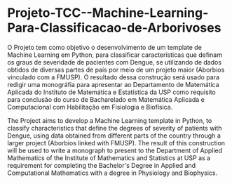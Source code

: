 # Projeto-TCC--Machine-Learning-Para-Classificacao-de-Arborivoses
O Projeto tem como objetivo o desenvolvimento de um template de Machine Learning em Python, para classificar características que definam os graus de severidade de pacientes com Dengue, se utilizando de dados obtidos de diversas partes de país por meio de um projeto maior (Aborbios vinculado com a FMUSP). O resultado dessa construção será usado para redigir uma monográfia para apresentar ao Departamento de Matemática Aplicada do Instituto de Matemática e Estatística da USP como requisito para conclusão do curso de Bacharelado em  Matemática Aplicada e Computacional com Habilitação em Fisiologia e Biofísica.


The Project aims to develop a Machine Learning template in Python, to classify characteristics that define the degrees of severity of patients with Dengue, using data obtained from different parts of the country through a larger project (Aborbios linked with FMUSP). The result of this construction will be used to write a monograph to present to the Department of Applied Mathematics of the Institute of Mathematics and Statistics at USP as a requirement for completing the Bachelor's Degree in Applied and Computational Mathematics with a degree in Physiology and Biophysics.

